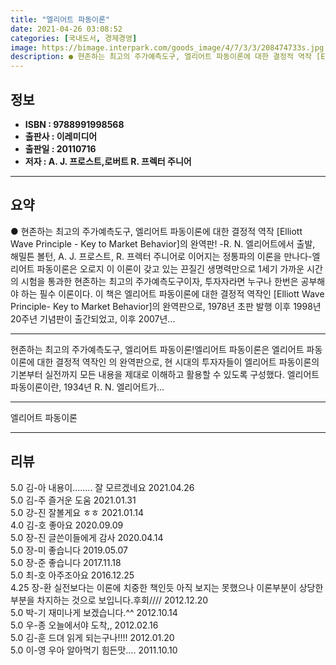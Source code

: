 ```yaml
---
title: "엘리어트 파동이론"
date: 2021-04-26 03:08:52
categories: [국내도서, 경제경영]
image: https://bimage.interpark.com/goods_image/4/7/3/3/208474733s.jpg
description: ● 현존하는 최고의 주가예측도구, 엘리어트 파동이론에 대한 결정적 역작 [Elliott Wave Principle - Key to Market Behavior]의 완역판! -R. N. 엘리어트에서 출발, 해밀튼 볼턴, A. J. 프로스트, R. 프렉터 주니어로 이어지는 정통파의 이론을
---
```


## **정보**

- **ISBN : 9788991998568**
- **출판사 : 이레미디어**
- **출판일 : 20110716**
- **저자 : A. J. 프로스트,로버트 R. 프렉터 주니어**

------



## **요약**

●  현존하는 최고의 주가예측도구, 엘리어트 파동이론에 대한 결정적 역작 [Elliott Wave Principle - Key to Market Behavior]의 완역판! -R. N. 엘리어트에서 출발, 해밀튼 볼턴, A. J. 프로스트, R. 프렉터 주니어로 이어지는 정통파의 이론을 만나다-엘리어트 파동이론은 오로지 이 이론이 갖고 있는 끈질긴 생명력만으로 1세기 가까운 시간의 시험을 통과한 현존하는 최고의 주가예측도구이자, 투자자라면 누구나 한번은 공부해야 하는 필수 이론이다. 이 책은 엘리어트 파동이론에 대한 결정적 역작인 [Elliott Wave Principle- Key to Market Behavior]의 완역판으로, 1978년 초판 발행 이후 1998년 20주년 기념판이 출간되었고, 이후 2007년...

------

현존하는 최고의 주가예측도구, 엘리어트 파동이론!엘리어트 파동이론은 엘리어트 파동이론에 대한 결정적 역작인 의 완역판으로, 현 시대의 투자자들이 엘리어트 파동이론의 기본부터 실전까지 모든 내용을 제대로 이해하고 활용할 수 있도록 구성했다. 엘리어트 파동이론이란, 1934년 R. N. 엘리어트가... 

------


엘리어트 파동이론 

------


## **리뷰** 

5.0 김-아 내용이........ 잘 모르겠네요 2021.04.26 <br/>5.0 김-주 즐거운 도움 2021.01.31 <br/>5.0 강-진 잘볼게요 ㅎㅎ 2021.01.14 <br/>4.0 김-호 좋아요 2020.09.09 <br/>5.0 장-진 글쓴이들에게 감사 2020.04.14 <br/>5.0 장-미 좋습니다 2019.05.07 <br/>5.0 장-준 좋습니다 2017.11.18 <br/>5.0 최-호 아주조아요 2016.12.25 <br/>4.25 장-환 실전보다는 이론에 치중한 책인듯 아직 보지는 못했으나 이론부분이 상당한 부분을 차지하는 것으로 보입니다.후회//// 2012.12.20 <br/>5.0 박-기 재미나게 보겠습니다.^^ 2012.10.14 <br/>5.0 우-종 오늘에서야 도착,, 2012.02.16 <br/>5.0 김-훈 드뎌 읽게 되는구나!!!! 2012.01.20 <br/>5.0 이-영 우아 알아먹기 힘든맛.... 2011.10.10 <br/>